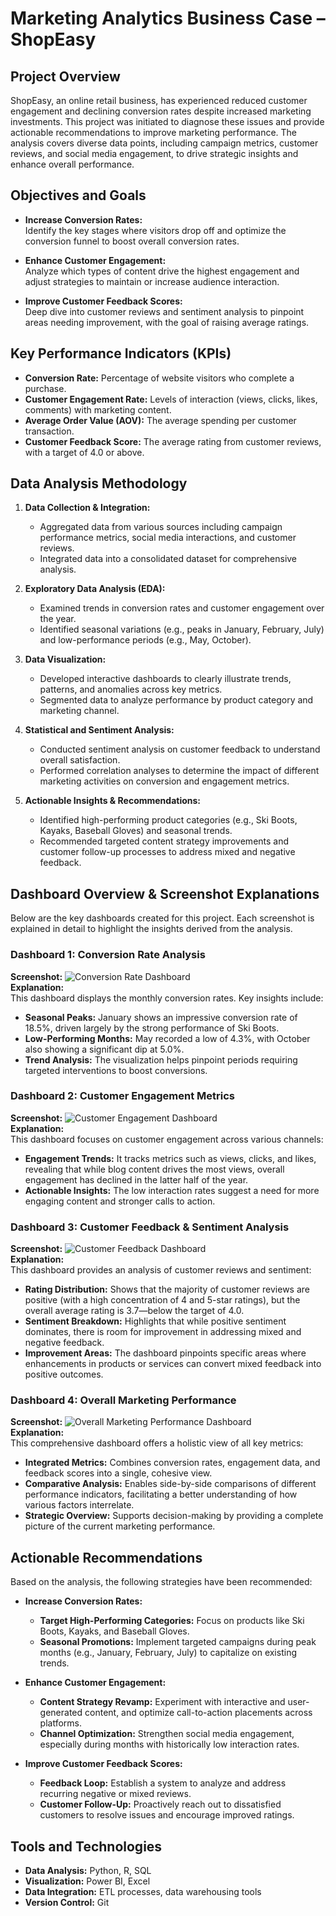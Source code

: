 # Marketing Analytics Business Case – ShopEasy

## Project Overview
ShopEasy, an online retail business, has experienced reduced customer engagement and declining conversion rates despite increased marketing investments. This project was initiated to diagnose these issues and provide actionable recommendations to improve marketing performance. The analysis covers diverse data points, including campaign metrics, customer reviews, and social media engagement, to drive strategic insights and enhance overall performance.


## Objectives and Goals
- **Increase Conversion Rates:**  
  Identify the key stages where visitors drop off and optimize the conversion funnel to boost overall conversion rates.
  
- **Enhance Customer Engagement:**  
  Analyze which types of content drive the highest engagement and adjust strategies to maintain or increase audience interaction.
  
- **Improve Customer Feedback Scores:**  
  Deep dive into customer reviews and sentiment analysis to pinpoint areas needing improvement, with the goal of raising average ratings.

## Key Performance Indicators (KPIs)
- **Conversion Rate:** Percentage of website visitors who complete a purchase.
- **Customer Engagement Rate:** Levels of interaction (views, clicks, likes, comments) with marketing content.
- **Average Order Value (AOV):** The average spending per customer transaction.
- **Customer Feedback Score:** The average rating from customer reviews, with a target of 4.0 or above.

## Data Analysis Methodology
1. **Data Collection & Integration:**  
   - Aggregated data from various sources including campaign performance metrics, social media interactions, and customer reviews.
   - Integrated data into a consolidated dataset for comprehensive analysis.

2. **Exploratory Data Analysis (EDA):**  
   - Examined trends in conversion rates and customer engagement over the year.
   - Identified seasonal variations (e.g., peaks in January, February, July) and low-performance periods (e.g., May, October).

3. **Data Visualization:**  
   - Developed interactive dashboards to clearly illustrate trends, patterns, and anomalies across key metrics.
   - Segmented data to analyze performance by product category and marketing channel.

4. **Statistical and Sentiment Analysis:**  
   - Conducted sentiment analysis on customer feedback to understand overall satisfaction.
   - Performed correlation analyses to determine the impact of different marketing activities on conversion and engagement metrics.

5. **Actionable Insights & Recommendations:**  
   - Identified high-performing product categories (e.g., Ski Boots, Kayaks, Baseball Gloves) and seasonal trends.
   - Recommended targeted content strategy improvements and customer follow-up processes to address mixed and negative feedback.



## Dashboard Overview & Screenshot Explanations

Below are the key dashboards created for this project. Each screenshot is explained in detail to highlight the insights derived from the analysis.

### Dashboard 1: Conversion Rate Analysis
**Screenshot:** ![Conversion Rate Dashboard](./path/to/db1.png)  
**Explanation:**  
This dashboard displays the monthly conversion rates. Key insights include:
- **Seasonal Peaks:** January shows an impressive conversion rate of 18.5%, driven largely by the strong performance of Ski Boots.
- **Low-Performing Months:** May recorded a low of 4.3%, with October also showing a significant dip at 5.0%.
- **Trend Analysis:** The visualization helps pinpoint periods requiring targeted interventions to boost conversions.

### Dashboard 2: Customer Engagement Metrics
**Screenshot:** ![Customer Engagement Dashboard](./path/to/db2.png)  
**Explanation:**  
This dashboard focuses on customer engagement across various channels:
- **Engagement Trends:** It tracks metrics such as views, clicks, and likes, revealing that while blog content drives the most views, overall engagement has declined in the latter half of the year.
- **Actionable Insights:** The low interaction rates suggest a need for more engaging content and stronger calls to action.

### Dashboard 3: Customer Feedback & Sentiment Analysis
**Screenshot:** ![Customer Feedback Dashboard](./path/to/db3.png)  
**Explanation:**  
This dashboard provides an analysis of customer reviews and sentiment:
- **Rating Distribution:** Shows that the majority of customer reviews are positive (with a high concentration of 4 and 5-star ratings), but the overall average rating is 3.7—below the target of 4.0.
- **Sentiment Breakdown:** Highlights that while positive sentiment dominates, there is room for improvement in addressing mixed and negative feedback.
- **Improvement Areas:** The dashboard pinpoints specific areas where enhancements in products or services can convert mixed feedback into positive outcomes.

### Dashboard 4: Overall Marketing Performance
**Screenshot:** ![Overall Marketing Performance Dashboard](./path/to/db4.png)  
**Explanation:**  
This comprehensive dashboard offers a holistic view of all key metrics:
- **Integrated Metrics:** Combines conversion rates, engagement data, and feedback scores into a single, cohesive view.
- **Comparative Analysis:** Enables side-by-side comparisons of different performance indicators, facilitating a better understanding of how various factors interrelate.
- **Strategic Overview:** Supports decision-making by providing a complete picture of the current marketing performance.

## Actionable Recommendations
Based on the analysis, the following strategies have been recommended:

- **Increase Conversion Rates:**
  - **Target High-Performing Categories:** Focus on products like Ski Boots, Kayaks, and Baseball Gloves.
  - **Seasonal Promotions:** Implement targeted campaigns during peak months (e.g., January, February, July) to capitalize on existing trends.

- **Enhance Customer Engagement:**
  - **Content Strategy Revamp:** Experiment with interactive and user-generated content, and optimize call-to-action placements across platforms.
  - **Channel Optimization:** Strengthen social media engagement, especially during months with historically low interaction rates.

- **Improve Customer Feedback Scores:**
  - **Feedback Loop:** Establish a system to analyze and address recurring negative or mixed reviews.
  - **Customer Follow-Up:** Proactively reach out to dissatisfied customers to resolve issues and encourage improved ratings.

## Tools and Technologies
- **Data Analysis:** Python, R, SQL
- **Visualization:** Power BI, Excel
- **Data Integration:** ETL processes, data warehousing tools
- **Version Control:** Git

